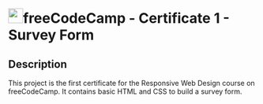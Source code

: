 # <img src="https://design-style-guide.freecodecamp.org/downloads/fcc_secondary_small.svg" width="30px">freeCodeCamp - Certificate 1 - Survey Form

## Description

This project is the first certificate for the Responsive Web Design course on freeCodeCamp. It contains basic HTML and CSS to build a survey form.
